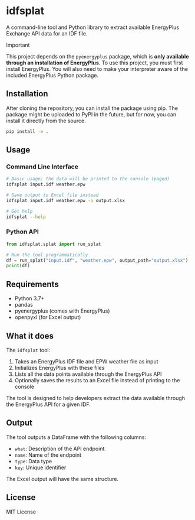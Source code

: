 # idfsplat

A command-line tool and Python library to extract available EnergyPlus Exchange API data for an IDF file.



> [!IMPORTANT]  
> This project depends on the `pyenergyplus` package, which is **only available through an installation of EnergyPlus**. To use this project, you must first install EnergyPlus. You will also need to make your interpreter aware of the included EnergyPlus Python package.

## Installation

After cloning the repository, you can install the package using pip. The package might be uploaded to PyPI in the future, but for now, you can install it directly from the source.
```bash
pip install -e .
```

## Usage

### Command Line Interface

```bash
# Basic usage; the data will be printed to the console (paged)
idfsplat input.idf weather.epw

# Save output to Excel file instead
idfsplat input.idf weather.epw -o output.xlsx

# Get help
idfsplat --help
```

### Python API

```python
from idfsplat.splat import run_splat

# Run the tool programmatically
df = run_splat("input.idf", "weather.epw", output_path="output.xlsx")
print(df)
```

## Requirements

- Python 3.7+
- pandas
- pyenergyplus (comes with EnergyPlus)
- openpyxl (for Excel output)

## What it does

The `idfsplat` tool:

1. Takes an EnergyPlus IDF file and EPW weather file as input
2. Initializes EnergyPlus with these files
3. Lists all the data points available through the EnergyPlus API
4. Optionally saves the results to an Excel file instead of printing to the console

The tool is designed to help developers extract the data available through the EnergyPlus API for a given IDF.

## Output

The tool outputs a DataFrame with the following columns:
- `what`: Description of the API endpoint
- `name`: Name of the endpoint
- `type`: Data type
- `key`: Unique identifier

The Excel output will have the same structure.

## License

MIT License 